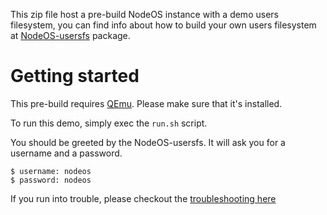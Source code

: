 This zip file host a pre-build NodeOS instance with a demo users filesystem, you
can find info about how to build your own users filesystem at
[NodeOS-usersfs](node_modules/nodeos-usersfs/README.md) package.

# Getting started
This pre-build requires [QEmu](http://wiki.qemu.org/Main_Page).
Please make sure that it's installed.

To run this demo, simply exec the ```run.sh``` script. 

You should be greeted by the NodeOS-usersfs.
It will ask you for a username and a password.
```
$ username: nodeos
$ password: nodeos
```
If you run into trouble, please checkout the [troubleshooting here](https://github.com/NodeOS/NodeOS/wiki/Troubleshooting)
